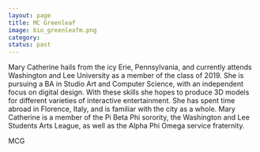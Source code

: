 ```yaml
---
layout: page
title: MC Greenleaf
image: bio_greenleafm.png
category:
status: past
---
```


Mary Catherine hails from the icy Erie, Pennsylvania, and currently attends Washington and Lee University as a member of the class of 2019. She is pursuing a BA in Studio Art and Computer Science, with an independent focus on digital design. With these skills she hopes to produce 3D models for different varieties of interactive entertainment. She has spent time abroad in Florence, Italy, and is familiar with the city as a whole. Mary Catherine is a member of the Pi Beta Phi sorority, the Washington and Lee Students Arts League, as well as the Alpha Phi Omega service fraternity.

MCG
